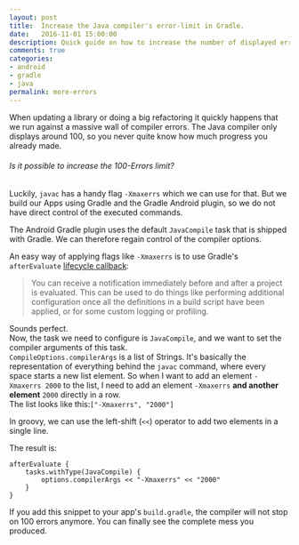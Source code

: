 ```yaml
---
layout: post
title:  Increase the Java compiler's error-limit in Gradle.
date:   2016-11-01 15:00:00
description: Quick guide on how to increase the number of displayed errors in the gradle console.
comments: true
categories:
- android
- gradle
- java
permalink: more-errors
---
```

When updating a library or doing a big refactoring it quickly happens that we run against a massive wall of compiler errors.
The Java compiler only displays around 100, so you never quite know how much progress you already made.

###### Is it possible to increase the 100-Errors limit?

Luckily, `javac` has a handy flag `-Xmaxerrs` which we can use for that.
But we build our Apps using Gradle and the Gradle Android plugin, so we do not have direct control of the executed commands.

The Android Gradle plugin uses the default `JavaCompile` task that is shipped with Gradle. We can therefore regain control of the compiler options.

An easy way of applying flags like `-Xmaxerrs` is to use Gradle's `afterEvaluate` [lifecycle callback](https://docs.gradle.org/current/userguide/build_lifecycle.html#sec:project_evaluation):

> You can receive a notification immediately before and after a project is evaluated. This can be used to do things like performing additional configuration once all the definitions in a build script have been applied, or for some custom logging or profiling.

Sounds perfect.  
Now, the task we need to configure is `JavaCompile`, and we want to set the compiler arguments of this task.  
`CompileOptions.compilerArgs` is a list of Strings. It's basically the representation of everything behind the `javac` command, where every space starts a new list element. So when I want to add an element `-Xmaxerrs 2000` to the list, I need to add an element `-Xmaxerrs` **and another element** `2000` directly in a row.  
The list looks like this:`["-Xmaxerrs", "2000"]`

In groovy, we can use the left-shift (`<<`) operator to add two elements in a single line.

The result is:

```
afterEvaluate {
    tasks.withType(JavaCompile) {
        options.compilerArgs << "-Xmaxerrs" << "2000"
    }
}
```

If you add this snippet to your app's `build.gradle`, the compiler will not stop on 100 errors anymore. You can finally see the complete mess you produced.
